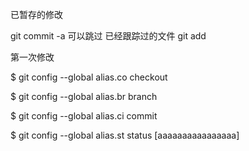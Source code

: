 已暂存的修改

git commit -a 可以跳过 已经跟踪过的文件 git add

第一次修改

$ git config --global alias.co checkout

$ git config --global alias.br branch

$ git config --global alias.ci commit

$ git config --global alias.st status [aaaaaaaaaaaaaaaa]

